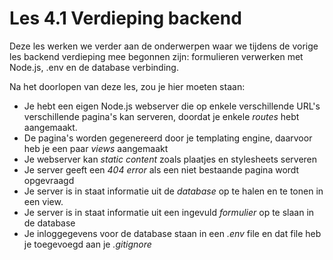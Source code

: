 # Les 4.1 Verdieping backend
Deze les werken we verder aan de onderwerpen waar we tijdens de vorige les backend verdieping mee begonnen zijn: formulieren verwerken met Node.js, .env en de database verbinding.

Na het doorlopen van deze les, zou je hier moeten staan:
* Je hebt een eigen Node.js webserver die op enkele verschillende URL's verschillende pagina's kan serveren, doordat je enkele *routes* hebt aangemaakt.
* De pagina's worden gegenereerd door je templating engine, daarvoor heb je een paar *views* aangemaakt
* Je webserver kan *static content* zoals plaatjes en stylesheets serveren
* Je server geeft een *404 error* als een niet bestaande pagina wordt opgevraagd
* Je server is in staat informatie uit de *database* op te halen en te tonen in een view.
* Je server is in staat informatie uit een ingevuld *formulier* op te slaan in de database
* Je inloggegevens voor de database staan in een *.env* file en dat file heb je toegevoegd aan je *.gitignore*
